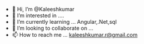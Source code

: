 - 👋 Hi, I’m @Kaleeshkumar
- 👀 I’m interested in ....
- 🌱 I’m currently learning ... Angular,.Net,sql
- 💞️ I’m looking to collaborate on ...
- 📫 How to reach me ... kaleeshkumar.r@gmail.com

<!---
Kaleeshkumar/Kaleeshkumar is a ✨ special ✨ repository because its `README.md` (this file) appears on your GitHub profile.
You can click the Preview link to take a look at your changes.
--->
